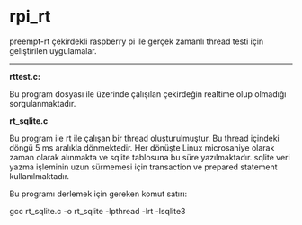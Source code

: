 # rpi_rt

preempt-rt çekirdekli raspberry pi ile gerçek zamanlı thread testi için geliştirilen uygulamalar.

----------

**rttest.c:**


Bu program dosyası ile üzerinde çalışılan çekirdeğin realtime olup olmadığı sorgulanmaktadır.

**rt_sqlite.c**

Bu program ile rt ile çalışan bir thread oluşturulmuştur. Bu thread içindeki döngü 5 ms aralıkla dönmektedir. Her dönüşte Linux microsaniye olarak zaman olarak alınmakta ve sqlite tablosuna bu süre yazılmaktadır. sqlite veri yazma işleminin uzun sürmemesi için transaction ve prepared statement kullanılmaktadır.

Bu programı derlemek için gereken komut satırı:

gcc rt_sqlite.c -o rt_sqlite -lpthread -lrt -lsqlite3




